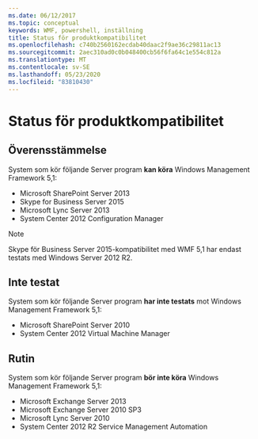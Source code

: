 ```yaml
---
ms.date: 06/12/2017
ms.topic: conceptual
keywords: WMF, powershell, inställning
title: Status för produktkompatibilitet
ms.openlocfilehash: c740b2560162ecdab40daac2f9ae36c29811ac13
ms.sourcegitcommit: 2aec310ad0c0b048400cb56f6fa64c1e554c812a
ms.translationtype: MT
ms.contentlocale: sv-SE
ms.lasthandoff: 05/23/2020
ms.locfileid: "83810430"
---
```

# <a name="product-compatibility-status"></a>Status för produktkompatibilitet

## <a name="compatible"></a>Överensstämmelse

System som kör följande Server program **kan köra** Windows Management Framework 5,1:

- Microsoft SharePoint Server 2013
- Skype for Business Server 2015
- Microsoft Lync Server 2013
- System Center 2012 Configuration Manager

> [!NOTE]
> Skype för Business Server 2015-kompatibilitet med WMF 5,1 har endast testats med Windows Server 2012 R2.

## <a name="not-tested"></a>Inte testat

System som kör följande Server program **har inte testats** mot Windows Management Framework 5,1:

- Microsoft SharePoint Server 2010
- System Center 2012 Virtual Machine Manager

## <a name="incompatible"></a>Rutin

System som kör följande Server program **bör inte köra** Windows Management Framework 5,1:

- Microsoft Exchange Server 2013
- Microsoft Exchange Server 2010 SP3
- Microsoft Lync Server 2010
- System Center 2012 R2 Service Management Automation
